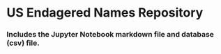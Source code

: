 # US Endagered Names Repository
### Includes the Jupyter Notebook markdown file and database (csv) file.
